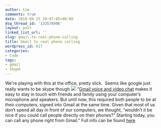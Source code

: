 ```yaml
---
author: tim
comments: true
date: 2010-08-25 19:07:05+00:00
dsq_thread_id: '133578996'
layout: post
linked_list_url: ''
slug: gmail-to-real-phone-calling
title: Gmail to real phone calling
wordpress_id: 617
categories:
- Code
tags:
- gmail
- Skype
---
```


We're playing with this at the office, pretty slick.  Seems like google just
really wants to be skype though ![](http://3.bp.blogspot.com/_JE4qNpFW6Yk/THRyAaGzsCI/AAAAAAAAAsI/Kv0RN0TmcLU/s800/screenshot2.jpeg) "[Gmail voice and video
chat](http://gmailblog.blogspot.com/2008/11/say-hello-to-gmail-voice-and-video-chat.html) makes it easy to stay in touch with friends and family using
your computer’s microphone and speakers. But until now, this required both
people to be at their computers, signed into Gmail at the same time. Given
that most of us don’t spend all day in front of our computers, we thought,
“wouldn’t it be nice if you could call people directly on their phones?”
Starting today, you can call any phone right from Gmail."  Full info can be
found [here](http://gmailblog.blogspot.com/2010/08/call-phones-from-gmail.html)